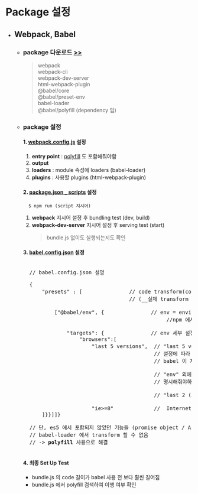 # Package 설정

- ## Webpack, Babel
    - ### package 다운로드 [>>](https://github.com/seong7/js_TIL/tree/master/9-modern-JS#package-%EC%84%A4%EC%B9%98)
        > webpack   
        > webpack-cli   
        > webpack-dev-server   
        > html-webpack-plugin   
        > @babel/core   
        > @babel/preset-env   
        > babel-loader   
        > @babel/polyfill  (dependency 임)

    - ### package 설정
        #### 1. __[webpack.config.js](../webpack.config.js)__ 설정   
        1. __entry point__ : <u>polyfill</u> 도 포함해줘야함  
        2. __output__   
        3. __loaders__  : module 속성에 loaders (babel-loader)   
        4. __plugins__  : 사용할 plugins (html-webpack-plugin)

        #### 2. __[package.json _ scripts](https://github.com/seong7/js_TIL/blob/bc57b4dfe2dcdd32417937b609c05a7a9a2102b4/9-modern-JS/package.json#L6)__ 설정
            $ npm run (script 지시어)
        1. __webpack__ 지시어 설정 후 bundling test (dev, build)  
        2. __webpack-dev-server__ 지시어 설정 후 serving test (start)   
            > bundle.js 없이도 실행되는지도 확인

        #### 3. __[babel.config.json](../babel.config.json)__ 설정   
        <pre>    
        // babel.config.json 설명
        
        {
            "presets" : [               // code transform(convert) plug-in 들의 collection
                                        // (__실제 transform 을 하는 code 들)

                ["@babel/env", {               // env = environment : 어떤 환경에서 코드가 동작하길 원하는지 설정
                                                    //npm 에서 @babel/preset-env 패키지 다운 받았음

                    "targets": {               // env 세부 설정 영역
                        "browsers":[             
                            "last 5 versions",  // "last 5 versions" of all the "browsers" 에 모두 동작하도록
                                                // 설정에 따라 어떤 ES6+ features 를 transform 해야하는지
                                                // babel 이 자동으로 파악한다. 

                                                // "env" 외에 다른 preset 을 사용할 경우 수동으로 feature 를 
                                                // 명시해줘야하는 경우가 많다.

                                                // "last 2 (또는 10) version 등등 다 가능

                            "ie>=8"             //  Internet Explorer 최소 8 이상에서 동작하도록 설정
            ]}}]]}

        // 단, es5 에서 포함되지 않았던 기능들 (promise object / Array from ... )은
        // babel-loader 에서 transform 할 수 없음
        // -> <strong>polyfill</strong> 사용으로 해결
        </pre>

        #### 4. 최종 Set Up Test
        - bundle.js 의 code 길이가 babel 사용 전 보다 훨씬 길어짐
        - bundle.js 에서 polyfill 검색하여 이행 여부 확인 
